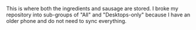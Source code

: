 This is where both the ingredients and sausage are stored. I broke my repository into sub-groups of "All" and "Desktops-only" because I have an older phone and do not need to sync everything.
